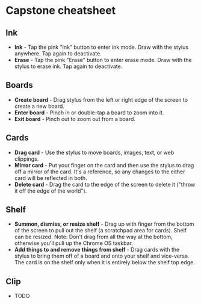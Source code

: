 # Capstone cheatsheet

## Ink

* **Ink** - Tap the pink "Ink" button to enter ink mode. Draw with the stylus anywhere. Tap again to deactivate.
* **Erase** - Tap the pink "Erase" button to enter erase mode. Draw with the stylus to erase ink. Tap again to deactivate.

## Boards

* **Create board** - Drag stylus from the left or right edge of the screen to create a new board.
* **Enter board** - Pinch in or double-tap a board to zoom into it.
* **Exit board** - Pinch out to zoom out from a board.

## Cards

* **Drag card** - Use the stylus to move boards, images, text, or web clippings.
* **Mirror card** - Put your finger on the card and then use the stylus to drag off a mirror of the card. It's a reference, so any changes to the either card will be reflected in both.
* **Delete card** - Drag the card to the edge of the screen to delete it ("throw it off the edge of the world").

## Shelf

* **Summon, dismiss, or resize shelf** - Drag up with finger from the bottom of the screen to pull out the shelf (a scratchpad area for cards). Shelf can be resized. Note: Don't drag from all the way at the bottom, otherwise you'll pull up the Chrome OS taskbar.
* **Add things to and remove things from shelf** - Drag cards with the stylus to bring them off of a board and onto your shelf and vice-versa. The card is on the shelf only when it is entirely below the shelf top edge.

## Clip

* TODO
